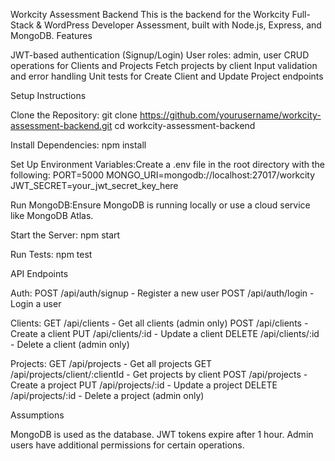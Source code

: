 Workcity Assessment Backend
This is the backend for the Workcity Full-Stack & WordPress Developer Assessment, built with Node.js, Express, and MongoDB.
Features

JWT-based authentication (Signup/Login)
User roles: admin, user
CRUD operations for Clients and Projects
Fetch projects by client
Input validation and error handling
Unit tests for Create Client and Update Project endpoints

Setup Instructions

Clone the Repository:
git clone https://github.com/yourusername/workcity-assessment-backend.git
cd workcity-assessment-backend


Install Dependencies:
npm install


Set Up Environment Variables:Create a .env file in the root directory with the following:
PORT=5000
MONGO_URI=mongodb://localhost:27017/workcity
JWT_SECRET=your_jwt_secret_key_here


Run MongoDB:Ensure MongoDB is running locally or use a cloud service like MongoDB Atlas.

Start the Server:
npm start


Run Tests:
npm test



API Endpoints

Auth:
POST /api/auth/signup - Register a new user
POST /api/auth/login - Login a user


Clients:
GET /api/clients - Get all clients (admin only)
POST /api/clients - Create a client
PUT /api/clients/:id - Update a client
DELETE /api/clients/:id - Delete a client (admin only)


Projects:
GET /api/projects - Get all projects
GET /api/projects/client/:clientId - Get projects by client
POST /api/projects - Create a project
PUT /api/projects/:id - Update a project
DELETE /api/projects/:id - Delete a project (admin only)



Assumptions

MongoDB is used as the database.
JWT tokens expire after 1 hour.
Admin users have additional permissions for certain operations.
